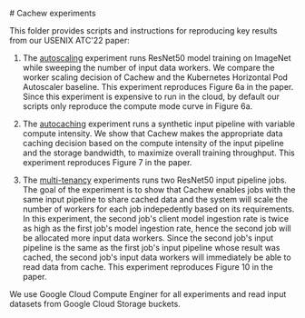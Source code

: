 # Cachew experiments

This folder provides scripts and instructions for reproducing key results from our USENIX ATC'22 paper:

1. The [autoscaling](autoscaling/README.md) experiment runs ResNet50 model training on ImageNet while sweeping the number of input data workers. We compare the worker scaling decision of Cachew and the Kubernetes Horizontal Pod Autoscaler baseline. This experiment reproduces Figure 6a in the paper. Since this experiment is expensive to run in the cloud, by default our scripts only reproduce the compute mode curve in Figure 6a.

2. The [autocaching](autocaching/README.md) experiment runs a synthetic input pipeline with variable compute intensity. We show that Cachew makes the appropriate data caching decision based on the compute intensity of the input pipeline and the storage bandwidth, to maximize overall training throughput. This experiment reproduces Figure 7 in the paper.

3. The [multi-tenancy](multi-tenancy/README.md) experiments runs two ResNet50 input pipeline jobs. The goal of the experiment is to show that Cachew enables jobs with the same input pipeline to share cached data and the system will scale the number of workers for each job indepedently based on its requirements. In this experiment, the second job's client model ingestion rate is twice as high as the first job's model ingestion rate, hence the second job will be allocated more input data workers. Since the second job's input pipeline is the same as the first job's input pipeline whose result was cached, the second job's input data workers will immediately be able to read data from cache. This experiment reproduces Figure 10 in the paper.

We use Google Cloud Compute Enginer for all experiments and read input datasets from Google Cloud Storage buckets. 
